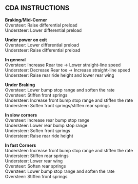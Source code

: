 ## CDA INSTRUCTIONS

**Braking/Mid-Corner**   
Oversteer: Raise differential preload   
Understeer: Lower differential preload  

**Under power on exit**   
Oversteer: Lower differential preload   
Understeer: Raise differential preload   

**In general**   
Oversteer: Increase Rear toe -> Lower straight-line speed    
Understeer: Decrease Rear toe -> Increase straight-line speed     
Understeer: Raise rear ride height and lower rear wing   


**Under Braking**   
Oversteer: Lower bump stop range and soften the rate   
Oversteer: Stiffen front springs   
Understeer: Increase front bump stop range and stiffen the rate   
Understeer: Soften front springs/stiffen rear springs   

**In slow corners**   
Oversteer: Increase rear bump stop range   
Understeer: Lower rear bump stop range   
Understeer: Soften front springs   
Understeer: Raise rear ride height   

**In fast Corners**   
Understeer: Increase front bump stop range and stiffen the rate   
Understeer: Stiffen rear springs    
Understeer: Lower rear wing   
Oversteer: Soften rear springs        
Oversteer: Lower bump stop range and soften the rate     
Oversteer: Stiffen front springs      